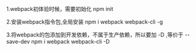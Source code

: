 1.webpack初体验时候，需要初始化
npm init

2.安装webpack指令包,全局安装
npm i webpack webpack-cli -g

3.将webpack的包添加到开发依赖，不属于生产依赖，所以要加 -D ,等价于 --save-dev
npm i webpack webpack-cli -D

